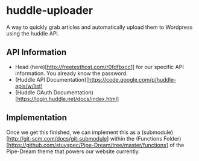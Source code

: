 huddle-uploader
===============

A way to quickly grab articles and automatically upload them to Wordpress using the huddle API.


## API Information
- Head (here)[http://freetexthost.com/r0fdfbxcc1] for our specific API information. You already know the password.
- (Huddle API Documentation)[https://code.google.com/p/huddle-apis/w/list]
- (Huddle OAuth Documentation)[https://login.huddle.net/docs/index.html]

## Implementation
Once we get this finished, we can implement this as a (submodule)[http://git-scm.com/docs/git-submodule] within the (Functions Folder)[https://github.com/stuyspec/Pipe-Dream/tree/master/functions] of the Pipe-Dream theme that powers our website currently.
